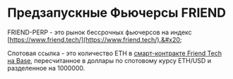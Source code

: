 # Предзапускные Фьючерсы FRIEND

FRIEND-PERP - это рынок бессрочных фьючерсов на индекс [https://www.friend.tech/](https://www.friend.tech/).&#x20;

Спотовая ссылка - это количество ETH в [смарт-контракте Friend Tech на Base](https://basescan.org/address/0xcf205808ed36593aa40a44f10c7f7c2f67d4a4d4), пересчитанное в доллары по спотовому курсу ETH/USD и разделенное на 1000000.
